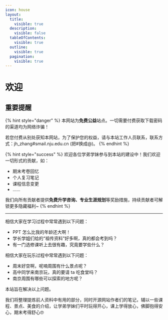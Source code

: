 ```yaml
---
icon: house
layout:
  title:
    visible: true
  description:
    visible: false
  tableOfContents:
    visible: true
  outline:
    visible: true
  pagination:
    visible: true
---
```


# 欢迎

## 重要提醒

{% hint style="danger" %}
本网站为**免费公益**站点。一切需要付费获取下载密码的渠道均为网络诈骗！

若您付费从别处获知本网站，为了保护您的权益，请与本站工作人员联系，联系方式：jh\_zhang#smail.nju.edu.cn (把#换成@)。
{% endhint %}

{% hint style="success" %}
欢迎各位学弟学妹参与到本站的建设中！我们欢迎一切形式的贡献，如：

* 期末考卷回忆
* 个人复习笔记
* 课程信息变更
* ……

我们向所有贡献者提供**免费升学咨询、专业生涯规划**等奖励措施，持续贡献者可解锁更多隐藏福利\~
{% endhint %}

***

相信大家在学习过程中常常遇到以下问题：

* PPT 怎么比我的年龄还大啊！
* 学长学姐们给的“祖传资料”好多啊，真的都会考到吗？
* 有一门选修课听上去很有趣，究竟要学些什么？

相信大家在玩乐过程中常常遇到以下问题：

* 周末好空啊，呢喃周围有什么景点呢？
* 高中同学来南京玩，真的要请 ta 吃食堂吗？
* 南京周围有哪些可以探索的地方呢？

本站旨在解决以上问题。

我们将整理提炼前人资料中有用的部分，同时开源网站作者们的笔记，辅以一些课程、景点、美食的介绍，让学弟学妹们平时玩得开心，课上学得放心，佛脚抱得安心，期末考得舒心🤓
